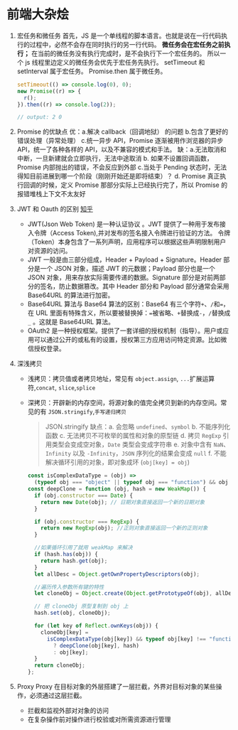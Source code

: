 # 前端大杂烩

1. 宏任务和微任务
   首先，JS 是一个单线程的脚本语言。也就是说在一行代码执行的过程中，必然不会存在同时执行的另一行代码。
   **微任务会在宏任务之前执行；** 在当前的微任务没有执行完成时，是不会执行下一个宏任务的。
   所以一个 js 线程里边定义的微任务会优先于宏任务先执行。
   setTimeout 和 setInterval 属于宏任务。
   Promise.then 属于微任务。

   ```typescript
   setTimeout(() => console.log(0), 0);
   new Promise((r) => {
     r();
   }).then((r) => console.log(2));

   // output: 2 0
   ```

2. Promise 的优缺点
   优：a.解决 callback（回调地狱） 的问题 b.包含了更好的错误处理（异常处理） c.统一异步 API，Promise 逐渐被用作浏览器的异步 API，统一了各种各样的 API，以及不兼容的模式和手法。
   缺：a.无法取消和中断，一旦新建就会立即执行，无法中途取消 b. 如果不设置回调函数，Promise 内部抛出的错误，不会反应到外部 c.当处于 Pending 状态时，无法得知目前进展到哪一个阶段（刚刚开始还是即将结束）？ d. Promise 真正执行回调的时候，定义 Promise 那部分实际上已经执行完了，所以 Promise 的报错堆栈上下文不太友好

3. JWT 和 Oauth 的区别 [知乎](https://zhuanlan.zhihu.com/p/121630884)

   - JWT(Json Web Token) 是一种认证协议 。JWT 提供了一种用于发布接入令牌（Access Token),并对发布的签名接入令牌进行验证的方法。 令牌（Token）本身包含了一系列声明，应用程序可以根据这些声明限制用户对资源的访问。
   - JWT 一般是由三部分组成，Header + Payload + Signature。Header 部分是一个 JSON 对象，描述 JWT 的元数据；Payload 部分也是一个 JSON 对象，用来存放实际需要传递的数据。Signature 部分是对前两部分的签名，防止数据篡改。其中 Header 部分和 Payload 部分通常会采用 Base64URL 的算法进行加密。
   - Base64URL 算法与 Base64 算法的区别：Base64 有三个字符`+`、`/`和`=`，在 URL 里面有特殊含义，所以要被替换掉：`=`被省略、`+`替换成`-`，`/`替换成`_` 。这就是 Base64URL 算法。
   - OAuth2 是一种授权框架。提供了一套详细的授权机制（指导）。用户或应用可以通过公开的或私有的设置，授权第三方应用访问特定资源。比如微信授权登录。

4. 深浅拷贝

   - 浅拷贝：拷贝值或者拷贝地址，常见有 `object.assign`, `...`扩展运算符,`concat`, `slice`,`splice`
   - 深拷贝：开辟新的内存空间，将源对象的值完全拷贝到新的内存空间。常见的有 `JSON.stringify`,`手写递归拷贝`

     > JSON.stringify 缺点：a. 会忽略 `undefined`、`symbol` b. 不能序列化函数 c. 无法拷贝不可枚举的属性和对象的原型链 d. 拷贝 `RegExp` 引用类型会变成空对象，`Date` 类型会变成字符串 e. 对象中含有 `NaN`、`Infinity` 以及 `-Infinity`，`JSON` 序列化的结果会变成 `null` f. 不能解决循环引用的对象，即对象成环 (`obj[key] = obj`)

     ```js
     const isComplexDataType = (obj) =>
       (typeof obj === "object" || typeof obj === "function") && obj !== null;
     const deepClone = function (obj, hash = new WeakMap()) {
       if (obj.constructor === Date) {
         return new Date(obj); // 日期对象直接返回一个新的日期对象
       }

       if (obj.constructor === RegExp) {
         return new RegExp(obj); //正则对象直接返回一个新的正则对象
       }

       //如果循环引用了就用 weakMap 来解决
       if (hash.has(obj)) {
         return hash.get(obj);
       }
       let allDesc = Object.getOwnPropertyDescriptors(obj);

       //遍历传入参数所有键的特性
       let cloneObj = Object.create(Object.getPrototypeOf(obj), allDesc);

       // 把 cloneObj 原型复制到 obj 上
       hash.set(obj, cloneObj);

       for (let key of Reflect.ownKeys(obj)) {
         cloneObj[key] =
           isComplexDataType(obj[key]) && typeof obj[key] !== "function"
             ? deepClone(obj[key], hash)
             : obj[key];
       }
       return cloneObj;
     };
     ```

5. Proxy
   Proxy 在目标对象的外层搭建了一层拦截，外界对目标对象的某些操作，必须通过这层拦截。
   - 拦截和监视外部对对象的访问
   - 在复杂操作前对操作进行校验或对所需资源进行管理
